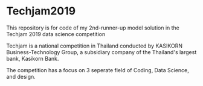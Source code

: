 # Techjam2019
This repository is for code of my 2nd-runner-up model solution in the Techjam 2019 data science competition

Techjam is a national competition in Thailand conducted by KASIKORN Business-Technology Group, 
a subsidiary company of the Thailand's largest bank, Kasikorn Bank.

The competition has a focus on 3 seperate field of Coding, Data Science, and design. 
